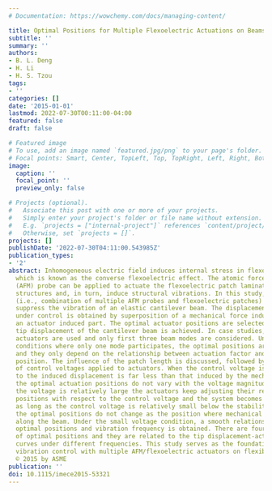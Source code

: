 ```yaml
---
# Documentation: https://wowchemy.com/docs/managing-content/

title: Optimal Positions for Multiple Flexoelectric Actuations on Beams
subtitle: ''
summary: ''
authors:
- B. L. Deng
- H. Li
- H. S. Tzou
tags:
- ''
categories: []
date: '2015-01-01'
lastmod: 2022-07-30T00:11:00-04:00
featured: false
draft: false

# Featured image
# To use, add an image named `featured.jpg/png` to your page's folder.
# Focal points: Smart, Center, TopLeft, Top, TopRight, Left, Right, BottomLeft, Bottom, BottomRight.
image:
  caption: ''
  focal_point: ''
  preview_only: false

# Projects (optional).
#   Associate this post with one or more of your projects.
#   Simply enter your project's folder or file name without extension.
#   E.g. `projects = ["internal-project"]` references `content/project/deep-learning/index.md`.
#   Otherwise, set `projects = []`.
projects: []
publishDate: '2022-07-30T04:11:00.543985Z'
publication_types:
- '2'
abstract: Inhomogeneous electric field induces internal stress in flexoelectric materials,
  which is known as the converse flexoelectric effect. The atomic force microscope
  (AFM) probe can be applied to actuate the flexoelectric patch laminated on flexible
  structures and, in turn, induce structural vibrations. In this study, multiple actuators
  (i.e., combination of multiple AFM probes and flexoelectric patches) are used to
  suppress the vibration of an elastic cantilever beam. The displacement of the beam
  under control is obtained by superposition of a mechanical force induced part and
  an actuator induced part. The optimal actuator positions are selected when the minimal
  tip displacement of the cantilever beam is achieved. In case studies, only three
  actuators are used and only first three beam modes are considered. Under resonance
  conditions where only one mode participates, the optimal positions are obtained
  and they only depend on the relationship between actuation factor and actuator’s
  position. The influence of the patch length is discussed, followed by the analysis
  of control voltages applied to actuators. When the control voltage is so small as
  to the induced displacement is far less than that induced by the mechanical force,
  the optimal actuation positions do not vary with the voltage magnitude; while when
  the voltage is relatively large the actuators keep adjusting their relative optimal
  positions with respect to the control voltage and the system becomes unstable. Furthermore,
  as long as the control voltage is relatively small below the stability threshold,
  the optimal positions do not change as the position where mechanical force placed
  along the beam. Under the small voltage condition, a smooth relationship between
  optimal positions and vibration frequency is obtained. There are four jump points
  of optimal positions and they are related to the tip displacement-actuator position
  curves under different frequencies. This study serves as the foundation of flexoelectric
  vibration control with multiple AFM/flexoelectric actuators on flexible structures.Copyright
  © 2015 by ASME
publication: ''
doi: 10.1115/imece2015-53321
---
```

